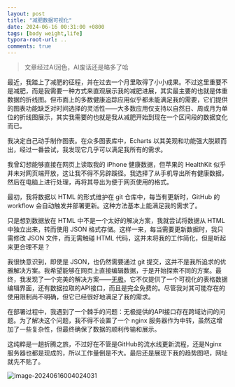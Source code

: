 ```yaml
---
layout: post
title: "减肥数据可视化"
date: 2024-06-16 00:31:00 +0800
tags: [body weight,life]
typora-root-url: ..
comments: true
---
```


> 文章经过AI润色，AI废话还是略多了哈

最近，我踏上了减肥的征程，并在过去一个月里取得了小小成果。不过这里重要不是减肥，而是我需要一种方式来直观展示我的减肥进展，其实最主要的也就是体重数据的折线图。但市面上的多数健康追踪应用似乎都未能满足我的需要，它们提供的图表功能缺乏对时间选择的灵活性——大多数应用仅支持以自然日、周或月为单位的折线图展示，其实我需要的也就是我从减肥开始到现在一个区间段的数据变化而已。

我决定自己动手制作图表。在众多图表库中，Echarts 以其美观和功能强大脱颖而出，经过一番尝试，我发现它几乎可以满足我所有的需求。

我曾幻想能够直接在网页上读取我的 iPhone 健康数据，但苹果的 HealthKit 似乎并未对网页端开放，这让我不得不另辟蹊径。我选择了从手机导出所有健康数据，然后在电脑上进行处理，再将其导出为便于网页使用的格式。

最初，我将数据以 HTML 的形式维护在 git 仓库中，每当有更新时，GitHub 的 workflow 会自动触发并部署更新。这种方法基本上能满足我的需求了。

只是想到数据放在 HTML 中不是一个太好的解决方案，我就尝试将数据从 HTML 中独立出来，转而使用 JSON 格式存储。这样一来，每当需要更新数据时，我只需修改 JSON 文件，而无需触碰 HTML 代码，这并未将我的工作简化，但是听起来更合理不是？

我很快意识到，即使是 JSON，也仍然需要通过 git 提交，这并不是我所追求的优雅解决方案。我希望能够在网页上直接编辑数据，于是开始探索不同的方案。最终，我发现了一个完美的解决方案——[无极](https://wujicode.cn)。它不仅提供了一个可视化的表格数据编辑界面，还有数据拉取的API接口，而且是完全免费的。尽管我对其可能存在的使用限制尚不明确，但它已经很好地满足了我的需求。

在部署过程中，我遇到了一个棘手的问题：无极提供的API接口存在跨域访问的问题。为了解决这个问题，我不得不设置了一个 nginx 服务器作为中转，虽然这增加了一些复杂性，但最终确保了数据的顺利传输和展示。

这纯粹是一趟折腾之旅，不过好在不管是GitHub的流水线更新流程，还是Nginx服务器也都是现成的，所以工作量倒是不大。最后还是展现下我的趋势图吧，网址就先不贴了。

![image-20240616004024031](https://pic-1251468582.picsh.myqcloud.com/pic/2024/06/16/d21e1a.png)
